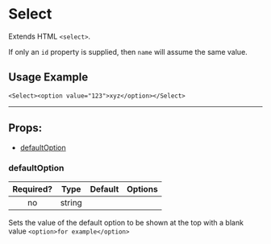 # Select

Extends HTML `<select>`. 

If only an `id` property is supplied, then `name` will assume the same value.

## Usage Example

```JSX
<Select><option value="123">xyz</option></Select>
```

---

## Props:

* [defaultOption](#defaultoption)

### defaultOption

| Required? | Type | Default | Options |
|:---:|:---:|---|---|
| no | string | | |

Sets the value of the default option to be shown at the top with a blank value `<option>for example</option>`